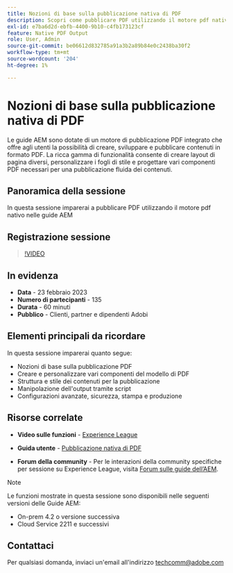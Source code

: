 ```yaml
---
title: Nozioni di base sulla pubblicazione nativa di PDF
description: Scopri come pubblicare PDF utilizzando il motore pdf nativo nelle guide AEM.
exl-id: e7ba6d2d-ebfb-4400-9b10-c4fb173123cf
feature: Native PDF Output
role: User, Admin
source-git-commit: be06612d832785a91a3b2a89b84e0c2438ba30f2
workflow-type: tm+mt
source-wordcount: '204'
ht-degree: 1%

---
```


# Nozioni di base sulla pubblicazione nativa di PDF

Le guide AEM sono dotate di un motore di pubblicazione PDF integrato che offre agli utenti la possibilità di creare, sviluppare e pubblicare contenuti in formato PDF. La ricca gamma di funzionalità consente di creare layout di pagina diversi, personalizzare i fogli di stile e progettare vari componenti PDF necessari per una pubblicazione fluida dei contenuti.

## Panoramica della sessione

In questa sessione imparerai a pubblicare PDF utilizzando il motore pdf nativo nelle guide AEM

## Registrazione sessione

>[!VIDEO](https://video.tv.adobe.com/v/3416076/native-pdf?quality=12&learn=on)

## In evidenza

- **Data** - 23 febbraio 2023
- **Numero di partecipanti** - 135
- **Durata** - 60 minuti
- **Pubblico** - Clienti, partner e dipendenti Adobi

## Elementi principali da ricordare

In questa sessione imparerai quanto segue:
- Nozioni di base sulla pubblicazione PDF
- Creare e personalizzare vari componenti del modello di PDF
- Struttura e stile dei contenuti per la pubblicazione
- Manipolazione dell&#39;output tramite script
- Configurazioni avanzate, sicurezza, stampa e produzione

## Risorse correlate

- **Video sulle funzioni** -  [Experience League](https://experienceleague.adobe.com/docs/experience-manager-guides-learn/videos/advanced-user-guide/overview.html?lang=en)

- **Guida utente** - [Pubblicazione nativa di PDF](https://experienceleague.adobe.com/docs/experience-manager-guides-learn/tutorials/configuring/config-native-pdf-publish/pdf-template.html?lang=en)

- **Forum della community** - Per le interazioni della community specifiche per sessione su Experience League, visita  [Forum sulle guide dell’AEM](https://experienceleaguecommunities.adobe.com/t5/experience-manager-guides/bd-p/xml-documentation-discussions).

>[!NOTE]
>
> Le funzioni mostrate in questa sessione sono disponibili nelle seguenti versioni delle Guide AEM:
> - On-prem 4.2 o versione successiva
> - Cloud Service 2211 e successivi

## Contattaci

Per qualsiasi domanda, inviaci un&#39;email all&#39;indirizzo <techcomm@adobe.com>
